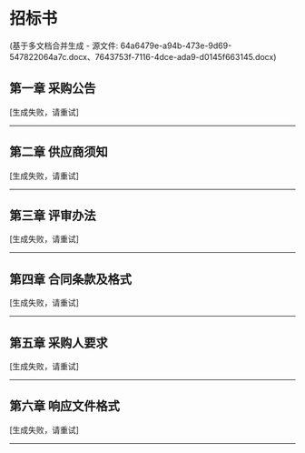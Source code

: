 # 招标书

(基于多文档合并生成 - 源文件: 64a6479e-a94b-473e-9d69-547822064a7c.docx、7643753f-7116-4dce-ada9-d0145f663145.docx)

## 第一章 采购公告

[生成失败，请重试]

---

## 第二章 供应商须知

[生成失败，请重试]

---

## 第三章 评审办法

[生成失败，请重试]

---

## 第四章 合同条款及格式

[生成失败，请重试]

---

## 第五章 采购人要求

[生成失败，请重试]

---

## 第六章 响应文件格式

[生成失败，请重试]

---

